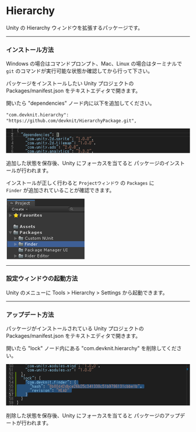 ﻿# Hierarchy

Unity の Hierarchy ウィンドウを拡張するパッケージです。

---

### インストール方法

Windows の場合はコマンドプロンプト、Mac、Linux の場合はターミナルで  
`git` のコマンドが実行可能な状態か確認してから行って下さい。

パッケージをインストールしたい Unity プロジェクトの  
Packages/manifest.json をテキストエディタで開きます。

開いたら "dependencies" ノード内に以下を追加してください。

```
"com.devknit.hierarchy": "https://github.com/devknit/HierarchyPackage.git",
```

![](Documentation/install.gif)

追加した状態を保存後、Unity にフォーカスを当てると
パッケージのインストールが行われます。

インストールが正しく行わると `Projectウィンドウ` の `Packages` に  
`Finder` が追加されていることが確認できます。

![](Documentation/install.png)

---

### 設定ウィンドウの起動方法

Unity のメニューに Tools > Hierarchy > Settings から起動できます。

---

### アップデート方法

パッケージがインストールされている Unity プロジェクトの
Packages/manifest.json をテキストエディタで開きます。

開いたら "lock" ノード内にある "com.devknit.hierarchy" を削除してください。

![](Documentation/update.gif)

削除した状態を保存後、Unity にフォーカスを当てると
パッケージのアップデートが行われます。
